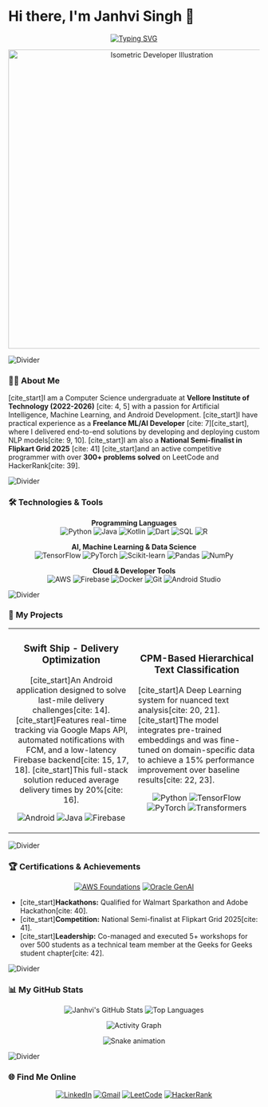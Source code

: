 # Hi there, I'm Janhvi Singh 👋

<p align="center">
  <a href="https://git.io/typing-svg">
    <img src="https://readme-typing-svg.demolab.com?font=Fira+Code&weight=700&size=25&pause=1000&color=00BFFF&background=00000000&center=true&vCenter=true&width=500&lines=B.Tech+Student+at+VIT-AP;Freelance+AI+%26+ML+Developer;Flipkart+Grid+National+Semi-Finalist" alt="Typing SVG" />
  </a>
</p>

<p align="center">
  <img src="https://media.geeksforgeeks.org/wp-content/cdn-uploads/20220324124349/ISOMETRIC-BANNER-2.png" alt="Isometric Developer Illustration" width="600px" />
</p>

<img src="https://raw.githubusercontent.com/B-L-A-C-K-H-A-T/B-L-A-C-K-H-A-T/main/resources/lines.gif" alt="Divider">

### 👨‍💻 **About Me**

[cite_start]I am a Computer Science undergraduate at **Vellore Institute of Technology (2022-2026)** [cite: 4, 5] with a passion for Artificial Intelligence, Machine Learning, and Android Development. [cite_start]I have practical experience as a **Freelance ML/AI Developer** [cite: 7][cite_start], where I delivered end-to-end solutions by developing and deploying custom NLP models[cite: 9, 10]. [cite_start]I am also a **National Semi-finalist in Flipkart Grid 2025** [cite: 41] [cite_start]and an active competitive programmer with over **300+ problems solved** on LeetCode and HackerRank[cite: 39].

<img src="https://raw.githubusercontent.com/B-L-A-C-K-H-A-T/B-L-A-C-K-H-A-T/main/resources/lines.gif" alt="Divider">

### 🛠️ **Technologies & Tools**

<p align="center">
  <strong>Programming Languages</strong><br>
  <img src="https://img.shields.io/badge/Python-3776AB?style=for-the-badge&logo=python&logoColor=white" alt="Python">
  <img src="https://img.shields.io/badge/Java-ED8B00?style=for-the-badge&logo=openjdk&logoColor=white" alt="Java">
  <img src="https://img.shields.io/badge/Kotlin-7F52FF?style=for-the-badge&logo=kotlin&logoColor=white" alt="Kotlin">
  <img src="https://img.shields.io/badge/Dart-0175C2?style=for-the-badge&logo=dart&logoColor=white" alt="Dart">
  <img src="https://img.shields.io/badge/SQL-4479A1?style=for-the-badge&logo=mysql&logoColor=white" alt="SQL">
  <img src="https://img.shields.io/badge/R-276DC3?style=for-the-badge&logo=r&logoColor=white" alt="R">
</p>
<p align="center">
  <strong>AI, Machine Learning & Data Science</strong><br>
  <img src="https://img.shields.io/badge/TensorFlow-FF6F00?style=for-the-badge&logo=tensorflow&logoColor=white" alt="TensorFlow">
  <img src="https://img.shields.io/badge/PyTorch-EE4C2C?style=for-the-badge&logo=pytorch&logoColor=white" alt="PyTorch">
  <img src="https://img.shields.io/badge/scikit--learn-F7931E?style=for-the-badge&logo=scikit-learn&logoColor=white" alt="Scikit-learn">
  <img src="https://img.shields.io/badge/Pandas-150458?style=for-the-badge&logo=pandas&logoColor=white" alt="Pandas">
  <img src="https://img.shields.io/badge/NumPy-013243?style=for-the-badge&logo=numpy&logoColor=white" alt="NumPy">
</p>
<p align="center">
  <strong>Cloud & Developer Tools</strong><br>
  <img src="https://img.shields.io/badge/Amazon_AWS-232F3E?style=for-the-badge&logo=amazon-aws&logoColor=white" alt="AWS">
  <img src="https://img.shields.io/badge/Firebase-FFCA28?style=for-the-badge&logo=firebase&logoColor=black" alt="Firebase">
  <img src="https://img.shields.io/badge/Docker-2496ED?style=for-the-badge&logo=docker&logoColor=white" alt="Docker">
  <img src="https://img.shields.io/badge/Git-F05032?style=for-the-badge&logo=git&logoColor=white" alt="Git">
  <img src="https://img.shields.io/badge/Android_Studio-3DDC84?style=for-the-badge&logo=android-studio&logoColor=white" alt="Android Studio">
</p>

<img src="https://raw.githubusercontent.com/B-L-A-C-K-H-A-T/B-L-A-C-K-H-A-T/main/resources/lines.gif" alt="Divider">

### 🚀 **My Projects**

<table>
  <tr>
    <td width="50%">
      <h3 align="center">Swift Ship - Delivery Optimization</h3>
      <p align="center">
        [cite_start]An Android application designed to solve last-mile delivery challenges[cite: 14]. [cite_start]Features real-time tracking via Google Maps API, automated notifications with FCM, and a low-latency Firebase backend[cite: 15, 17, 18]. [cite_start]This full-stack solution reduced average delivery times by 20%[cite: 16].
      </p>
      <p align="center">
        <img src="https://img.shields.io/badge/Android-3DDC84?style=for-the-badge&logo=android&logoColor=white" alt="Android">
        <img src="https://img.shields.io/badge/Java-ED8B00?style=for-the-badge&logo=openjdk&logoColor=white" alt="Java">
        <img src="https://img.shields.io/badge/Firebase-FFCA28?style=for-the-badge&logo=firebase&logoColor=black" alt="Firebase">
      </p>
    </td>
    <td width="50%">
      <h3 align="center">CPM-Based Hierarchical Text Classification</h3>
      <p align-center>
        [cite_start]A Deep Learning system for nuanced text analysis[cite: 20, 21]. [cite_start]The model integrates pre-trained embeddings and was fine-tuned on domain-specific data to achieve a 15% performance improvement over baseline results[cite: 22, 23].
      </p>
      <p align="center">
        <img src="https://img.shields.io/badge/Python-3776AB?style=for-the-badge&logo=python&logoColor=white" alt="Python">
        <img src="https://img.shields.io/badge/TensorFlow-FF6F00?style=for-the-badge&logo=tensorflow&logoColor=white" alt="TensorFlow">
        <img src="https://img.shields.io/badge/PyTorch-EE4C2C?style=for-the-badge&logo=pytorch&logoColor=white" alt="PyTorch">
        <img src="https://img.shields.io/badge/Transformers-FFC107?style=for-the-badge&logo=hugging-face&logoColor=black" alt="Transformers">
      </p>
    </td>
  </tr>
</table>

<img src="https://raw.githubusercontent.com/B-L-A-C-K-H-A-T/B-L-A-C-K-H-A-T/main/resources/lines.gif" alt="Divider">

### 🏆 **Certifications & Achievements**

<p align="center">
  <a href="[Link-to-AWS-Cert]"><img src="https://img.shields.io/badge/AWS_Cloud_Foundations-FF9900?style=for-the-badge&logo=amazon-aws&logoColor=white" alt="AWS Foundations"></a>
  <a href="[Link-to-Oracle-Cert]"><img src="https://img.shields.io/badge/Oracle_Gen_AI_Professional-F80000?style=for-the-badge&logo=oracle&logoColor=white" alt="Oracle GenAI"></a>
</p>

- [cite_start]**Hackathons:** Qualified for Walmart Sparkathon and Adobe Hackathon[cite: 40].
- [cite_start]**Competition:** National Semi-finalist at Flipkart Grid 2025[cite: 41].
- [cite_start]**Leadership:** Co-managed and executed 5+ workshops for over 500 students as a technical team member at the Geeks for Geeks student chapter[cite: 42].

<img src="https://raw.githubusercontent.com/B-L-A-C-K-H-A-T/B-L-A-C-K-H-A-T/main/resources/lines.gif" alt="Divider">

### 📊 **My GitHub Stats**

<p align="center">
  <img src="https://github-readme-stats.vercel.app/api?username=janhvisingh22&show_icons=true&theme=radical&hide_border=true&count_private=true" alt="Janhvi's GitHub Stats" />
  <img src="https://github-readme-stats.vercel.app/api/top-langs/?username=janhvisingh22&layout=compact&theme=tokyonight&hide_border=true" alt="Top Languages" />
</p>
<p align="center">
  <img src="https://github-readme-activity-graph.vercel.app/graph?username=janhvisingh22&theme=dracula" alt="Activity Graph" />
</p>
<p align="center">
  <img src="https://github.com/janhvisingh22/janhvisingh22/blob/output/github-contribution-grid-snake.svg" alt="Snake animation" />
</p>

<img src="https://raw.githubusercontent.com/B-L-A-C-K-H-A-T/B-L-A-C-K-H-A-T/main/resources/lines.gif" alt="Divider">

### 🌐 **Find Me Online**

<p align="center">
  <a href="https://www.linkedin.com/in/janhvi-singh-0606b3251/" target="_blank"><img src="https://img.shields.io/badge/LinkedIn-0077B5?style=for-the-badge&logo=linkedin&logoColor=white" alt="LinkedIn"></a>
  <a href="mailto:janhvisingh1711@gmail.com"><img src="https://img.shields.io/badge/Gmail-D14836?style=for-the-badge&logo=gmail&logoColor=white" alt="Gmail"></a>
  <a href="[Your-LeetCode-URL]" target="_blank"><img src="https://img.shields.io/badge/LeetCode-FFA116?style=for-the-badge&logo=leetcode&logoColor=black" alt="LeetCode"></a>
  <a href="[Your-HackerRank-URL]" target="_blank"><img src="https://img.shields.io/badge/HackerRank-2EC866?style=for-the-badge&logo=hackerrank&logoColor=white" alt="HackerRank"></a>
</p>
